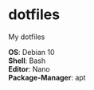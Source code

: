 # dotfiles
My dotfiles

**OS**: Debian 10  
**Shell**: Bash  
**Editor**: Nano  
**Package-Manager**: apt

